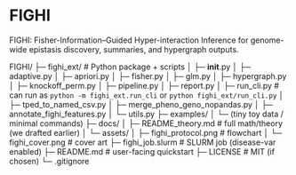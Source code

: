 # FIGHI
FIGHI: Fisher-Information–Guided Hyper-interaction Inference for genome-wide epistasis discovery, summaries, and hypergraph outputs.

FIGHI/
├─ fighi_ext/                     # Python package + scripts
│  ├─ __init__.py
│  ├─ adaptive.py
│  ├─ apriori.py
│  ├─ fisher.py
│  ├─ glm.py
│  ├─ hypergraph.py
│  ├─ knockoff_perm.py
│  ├─ pipeline.py
│  ├─ report.py
│  ├─ run_cli.py                  # can run as `python -m fighi_ext.run_cli` or `python fighi_ext/run_cli.py`
│  ├─ tped_to_named_csv.py
│  ├─ merge_pheno_geno_nopandas.py
│  ├─ annotate_fighi_features.py
│  └─ utils.py
├─ examples/
│  └─ (tiny toy data / minimal commands)
├─ docs/
│  ├─ README_theory.md            # full math/theory (we drafted earlier)
│  └─ assets/
│     ├─ fighi_protocol.png       # flowchart
│     └─ fighi_cover.png          # cover art
├─ fighi_job.slurm                # SLURM job (disease-var enabled)
├─ README.md                      # user-facing quickstart
├─ LICENSE                        # MIT (if chosen)
└─ .gitignore


